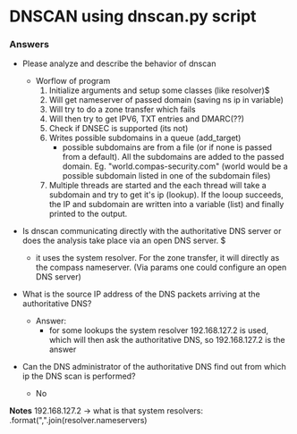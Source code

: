 # DNSCAN using dnscan.py script


### Answers 

- Please analyze and describe the behavior of dnscan 
    - Worflow of program
        1. Initialize arguments and setup  some classes (like resolver)$
        2. Will get nameserver of passed domain (saving ns ip in variable)
        3. Will try to do a zone transfer which fails
        4. Will then try to get IPV6, TXT entries and DMARC(??) 
        5. Check if DNSEC is supported (its not)
        6. Writes possible subdomains in a queue (add_target)
            - possible subdomains are from a file (or if none is passed from a default). All the subdomains are added to the passed domain. Eg. "world.compas-security.com" (world would be a possible subdomain listed in one of the subdomain files)
        7. Multiple threads are started and the each thread will take a subdomain and try to get it's ip (lookup). If the looup succeeds, the IP and subdomain are written into a variable (list) and finally printed to the output. 

- Is dnscan communicating directly with the authoritative DNS server or does the analysis take place via an open DNS server. $
    - it uses the system resolver. For the zone transfer, it will directly as the compass nameserver. (Via params one could configure an open DNS server)
- What is the source IP address of the DNS packets arriving at the authoritative DNS? 
    - Answer: 
        - for some lookups the system resolver 192.168.127.2 is used, which will then ask the authoritative DNS, so 192.168.127.2 is the answer
- Can the DNS administrator of the authoritative DNS find out from which ip the DNS scan is performed?
    - No


**Notes**
192.168.127.2 -> what is that system resolvers: .format(",".join(resolver.nameservers)

